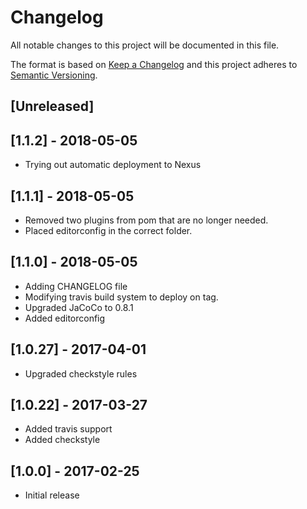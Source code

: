 # Changelog
All notable changes to this project will be documented in this file.

The format is based on [Keep a Changelog](http://keepachangelog.com/en/1.0.0/)
and this project adheres to [Semantic Versioning](http://semver.org/spec/v2.0.0.html).

## [Unreleased]

## [1.1.2] - 2018-05-05

- Trying out automatic deployment to Nexus

## [1.1.1] - 2018-05-05

- Removed two plugins from pom that are no longer needed.
- Placed editorconfig in the correct folder.

## [1.1.0] - 2018-05-05

- Adding CHANGELOG file
- Modifying travis build system to deploy on tag.
- Upgraded JaCoCo to 0.8.1
- Added editorconfig

## [1.0.27] - 2017-04-01

- Upgraded checkstyle rules

## [1.0.22] - 2017-03-27

- Added  travis support
- Added checkstyle

## [1.0.0] - 2017-02-25

- Initial release
